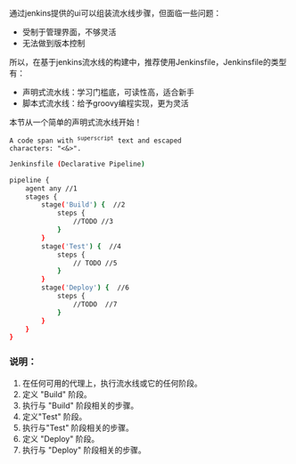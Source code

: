 通过jenkins提供的ui可以组装流水线步骤，但面临一些问题：
- 受制于管理界面，不够灵活
-  无法做到版本控制

所以，在基于jenkins流水线的构建中，推荐使用Jenkinsfile，Jenkinsfile的类型有：
- 声明式流水线：学习门槛底，可读性高，适合新手
- 脚本式流水线：给予groovy编程实现，更为灵活

本节从一个简单的声明式流水线开始！

<code>A code span with <sup>superscript</sup> text and escaped characters: "&lt;&amp;&gt;".
</code>

``` sh
Jenkinsfile (Declarative Pipeline)

pipeline {
    agent any //1
    stages {
        stage('Build') {  //2
            steps {
                //TODO //3
            }
        }
        stage('Test') {  //4
            steps {
                // TODO //5
            }
        }
        stage('Deploy') {  //6
            steps { 
                //TODO  //7
            }
        }
    }
}
```
### 说明：
1. 在任何可用的代理上，执行流水线或它的任何阶段。
2. 定义 "Build" 阶段。
3. 执行与 "Build" 阶段相关的步骤。
4. 定义"Test" 阶段。
5. 执行与"Test" 阶段相关的步骤。
6. 定义 "Deploy" 阶段。
7. 执行与 "Deploy" 阶段相关的步骤。